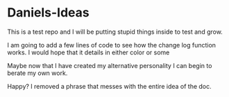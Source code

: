 # Daniels-Ideas
This is a test repo and I will be putting stupid things inside to test and grow. 

I am going to add a few lines of code to see how the change log function works. I would hope that it details in either color or some 

Maybe now that I have created my alternative personality I can begin to berate my own work. 

Happy? I removed a phrase that messes with the entire idea of the doc. 

